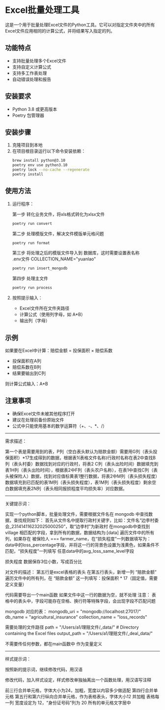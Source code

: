 # Excel批量处理工具

这是一个用于批量处理Excel文件的Python工具。它可以对指定文件夹中的所有Excel文件应用相同的计算公式，并将结果写入指定的列。

## 功能特点

- 支持批量处理多个Excel文件
- 支持自定义计算公式
- 支持多工作表处理
- 自动错误处理和报告

## 安装要求

- Python 3.8 或更高版本
- Poetry 包管理器

## 安装步骤

1. 克隆项目到本地
2. 在项目根目录运行以下命令安装依赖：
   ```bash
   brew install python@3.10
   poetry env use python3.10
   poetry lock --no-cache --regenerate
   poetry install
   ```

## 使用方法

1. 运行程序：

   第一步 转化业务文件，将xls格式转化为xlsx文件

   ```bash
   poetry run convert
   ```

   第二步 处理模版文件，解决文件模版单元格问题

   ```bash
   poetry run format
   ```

   第三步 将处理之后的模版文件导入到 数据库，这时需要设置表名称  
   .env文件
   COLLECTION_NAME="yuanlao"

   ```bash
   poetry run insert_mongodb
   ```

   第四步 处理主文件

   ```bash
   poetry run process
   ```

2. 按照提示输入：
   - Excel文件所在文件夹路径
   - 计算公式（使用列字母，如 A*B）
   - 输出列（字母）

## 示例

如果要在Excel中计算：赔偿金额 = 投保面积 × 赔偿系数
- 投保面积在A列
- 赔偿系数在B列
- 结果要输出到C列

则计算公式输入：A*B

## 注意事项

- 确保Excel文件未被其他程序打开
- 建议在处理前备份原始文件
- 公式中只能使用基本的数学运算符（+、-、*、/）

----------------------------------------------------------------------------------------------------------------

需求描述：

第一个表是需要用到的表，P列（空白表头默认为赔款金额）需要用G列（表头投保面积）*17生成得到的数据，根据表1(表格文件名称)行政村名称在表2中查找B列（表头村委）数据找到对应的行政村，将表2 C列（表头出险时间）数据填充到表1H列（表头出险时间），根据表2中F列（表头农户名称），在表1中查找C列（表头被保险人）数据，找到对应值标黄表1整行数据，将表2中M列（表头损失程度）数据填充到已匹配的表1M列（表头损失程度），表1M列（表头损失程度）剩余空白数据填充表2N列（表头相同报损程度平均损失率）对应数据。

----------------------------------------------------------------------------------------------------------------

关键提示词：

实现一个python脚本，批量处理文件，需要根据文件名在 mongodb 中查找数据，查找规则如下：
首先从文件名中提取行政村关键字，比如：文件名“边李村委会_231414116232025000250”，取“边李村”为新政村
在mongodb中查找到 village 相匹配的字段，拿到所有的数据，数据结构为:[data]
遍历文件中的所有列，如果存在 被保险人 === farmer_name，在“损失程度”一列数据填写为：data中的loss_percentage字段，并将这一行的背景色设置为浅黄色，如果条件不匹配，“损失程度”一列填写 任意data中的avg_loss_same_level字段

损失程度 数据保存3位小数，写成百分比

对文件的描述：
第五行是excel表格的表头
在第五行表头，新增一列 “赔款金额”
遍历文件中的所有列，在 “赔款金额” 这一列填写：投保面积 * 17（固定值，需要定义变量）

代码需要导出一个main函数
如果文件中这一行的数据为空，就不处理
注意：
表格中的表头中，字段可能存在空格、换行符等特殊字段，会出现字段不匹配问题

mongodb 对应的表：
mongodb_uri = "mongodb://localhost:27017/"
db_name = "agricultural_insurance"
collection_name = "loss_records"

需要处理的文件路径
path = "/Users/a1/理赔文件/_data/" # Directory containing the Excel files
output_path = "/Users/a1/理赔文件/_deal_data/" 

不需要传任何参数，都在main函数中 作为变量定义

----------------------------------------------------------------------------------------------------------------

样式提示词：

按照新的提示词，继续修改代码，用汉语

修改代码，加入样式设定，样式修改单独抽离出一个函数处理，用汉语写注释

前三行合并单元格，字体大小为24，加粗，宽度以内容多少做适配
第四行合并单元格
第五行和第六行纵向合并单元格，作为表格表头，字体大小12 并加粗
表格每一列 宽度设定为 12，“身份证号码”列为 20
所有的单元格文字居中





